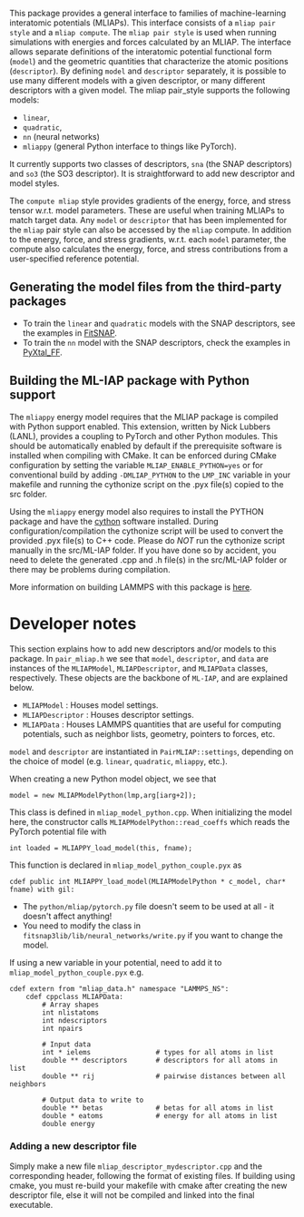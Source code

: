 This package provides a general interface to families of
machine-learning interatomic potentials (MLIAPs).  This interface
consists of a `mliap pair style` and a `mliap compute`.  The `mliap pair
style` is used when running simulations with energies and forces
calculated by an MLIAP. The interface allows separate definitions of the
interatomic potential functional form (`model`) and the geometric
quantities that characterize the atomic positions (`descriptor`). By
defining `model` and `descriptor` separately, it is possible to use many
different models with a given descriptor, or many different descriptors
with a given model. The mliap pair_style supports the following models:

- `linear`,
- `quadratic`,
- `nn` (neural networks)
- `mliappy` (general Python interface to things like PyTorch).

It currently supports two classes of descriptors, `sna` (the SNAP
descriptors) and `so3` (the SO3 descriptor).  It is straightforward to
add new descriptor and model styles.

The `compute mliap` style provides gradients of the energy, force, and
stress tensor w.r.t. model parameters.  These are useful when training
MLIAPs to match target data.  Any `model` or `descriptor` that has been
implemented for the `mliap` pair style can also be accessed by the
`mliap` compute.  In addition to the energy, force, and stress
gradients, w.r.t.  each `model` parameter, the compute also calculates
the energy, force, and stress contributions from a user-specified
reference potential.

## Generating the model files from the third-party packages
- To train the `linear` and `quadratic` models with the SNAP descriptors, see the examples in [FitSNAP](https://github.com/FitSNAP/FitSNAP).
- To train the `nn` model with the SNAP descriptors, check the examples in [PyXtal\_FF](https://github.com/qzhu2017/PyXtal_FF).

## Building the ML-IAP package with Python support

The `mliappy` energy model requires that the MLIAP package is compiled
with Python support enabled. This extension, written by Nick Lubbers
(LANL), provides a coupling to PyTorch and other Python modules. This
should be automatically enabled by default if the prerequisite software
is installed when compiling with CMake. It can be enforced during CMake
configuration by setting the variable `MLIAP_ENABLE_PYTHON=yes` or for
conventional build by adding `-DMLIAP_PYTHON` to the `LMP_INC` variable
in your makefile and running the cythonize script on the .pyx file(s)
copied to the src folder.

Using the `mliappy` energy model also requires to install the PYTHON
package and have the [cython](https://cython.org) software
installed. During configuration/compilation the cythonize script will be
used to convert the provided .pyx file(s) to C++ code.  Please do *NOT*
run the cythonize script manually in the src/ML-IAP folder. If you have
done so by accident, you need to delete the generated .cpp and .h
file(s) in the src/ML-IAP folder or there may be problems during
compilation.

More information on building LAMMPS with this package is
[here](https://docs.lammps.org/Build_extras.html#mliap).

# Developer notes

This section explains how to add new descriptors and/or models to this package.
In `pair_mliap.h` we see that `model`, `descriptor`, and `data` are instances
of the `MLIAPModel`, `MLIAPDescriptor`, and `MLIAPData` classes, respectively.
These objects are the backbone of `ML-IAP`, and are explained below.

- `MLIAPModel` : Houses model settings.
- `MLIAPDescriptor` : Houses descriptor settings.
- `MLIAPData` : Houses LAMMPS quantities that are useful for computing potentials, 
                such as neighbor lists, geometry, pointers to forces, etc.

`model` and `descriptor` are instantiated in `PairMLIAP::settings`, depending 
on the choice of model (e.g. `linear`, `quadratic`, `mliappy`, etc.).

When creating a new Python model object, we see that

    model = new MLIAPModelPython(lmp,arg[iarg+2]);

This class is defined in `mliap_model_python.cpp`. When initializing the model 
here, the constructor calls `MLIAPModelPython::read_coeffs` which reads the 
PyTorch potential file with

    int loaded = MLIAPPY_load_model(this, fname);

This function is declared in `mliap_model_python_couple.pyx` as

    cdef public int MLIAPPY_load_model(MLIAPModelPython * c_model, char* fname) with gil:

* The `python/mliap/pytorch.py` file doesn't seem to be used at all - it doesn't affect anything!
* You need to modify the class in `fitsnap3lib/lib/neural_networks/write.py` if you want to change the model.

If using a new variable in your potential, need to add it to `mliap_model_python_couple.pyx` e.g.

    cdef extern from "mliap_data.h" namespace "LAMMPS_NS":
        cdef cppclass MLIAPData:
            # Array shapes
            int nlistatoms
            int ndescriptors
            int npairs

            # Input data
            int * ielems                # types for all atoms in list
            double ** descriptors       # descriptors for all atoms in list
            double ** rij               # pairwise distances between all neighbors

            # Output data to write to
            double ** betas             # betas for all atoms in list
            double * eatoms             # energy for all atoms in list
            double energy

### Adding a new descriptor file

Simply make a new file `mliap_descriptor_mydescriptor.cpp` and the corresponding header, following 
the format of existing files. If building using cmake, you must re-build your makefile with cmake
after creating the new descriptor file, else it will not be compiled and linked into the final 
executable.